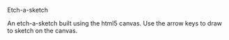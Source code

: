 Etch-a-sketch

An etch-a-sketch built using the html5 canvas. Use the arrow keys to draw to sketch on the canvas.

